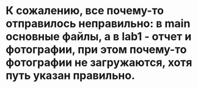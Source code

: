 ﻿# К сожалению, все почему-то отправилось неправильно: в main основные файлы, а в lab1 - отчет и фотографии, при этом почему-то фотографии не загружаются, хотя путь указан правильно.

